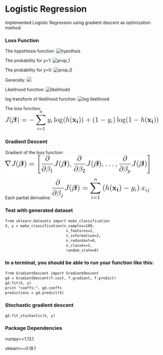# Logistic Regression

Implemented Logistic Regression using gradient descent as optimization method.

### Loss Function
The hypothesis function:      ![hypothsis](https://latex.codecogs.com/gif.latex?\dpi{200}&space;h_\beta&space;(x_i)&space;=&space;\frac{1}{1&space;&plus;&space;e^{-\beta&space;x_i}})

The probability for y=1:      ![prop_1](https://latex.codecogs.com/gif.latex?\dpi{200}&space;P(y_i=1|x_i)&space;=&space;h_\beta&space;(x_i)&space;\,)

The probability for y=0:      ![prop_0](https://latex.codecogs.com/gif.latex?\dpi{200}&space;P(y_i=0|x_i)&space;=&space;1&space;-&space;h_\beta&space;(x_i)&space;\,)

Generally: ![](https://latex.codecogs.com/gif.latex?\dpi{200}&space;P(y_i|x_i)&space;=&space;h_\beta&space;(x_i)^{y_i}&space;(1&space;-&space;h_\beta&space;(x_i))^{1-y_i})

Likelihood function: ![likelihodd](https://latex.codecogs.com/gif.latex?\dpi{200}&space;L(\beta)&space;=&space;\prod_i&space;h_\beta&space;(x_i)^{y_i}&space;(1&space;-&space;h_\beta&space;(x_i))^{1-y_i})

log transform of likelihood function: ![log likelihood](https://latex.codecogs.com/gif.latex?\dpi{200}&space;\sum_i&space;y_i&space;log(&space;h_\beta&space;(x_i))&space;&plus;&space;(1-y_i)&space;log&space;(1&space;-&space;h_\beta&space;(x_i)))

The loss function: ![loss](https://github.com/gogowenzhang/machine-learning-algorithms-python/blob/master/logistic_regression/img/cost.png)

### Gradient Descent
Gradient of the loss function: ![gradient](https://github.com/gogowenzhang/machine-learning-algorithms-python/blob/master/logistic_regression/img/gradient.png)

Each partial derivative: ![partial](https://github.com/gogowenzhang/machine-learning-algorithms-python/blob/master/logistic_regression/img/partial.png)


### Test with generated dataset
```
from sklearn.datasets import make_classification
X, y = make_classification(n_samples=100,
                            n_features=2,
                            n_informative=2,
                            n_redundant=0,
                            n_classes=2,
                            random_state=0)
```

### In a terminal, you should be able to run your function like this:
```import logistic_regression_functions as f
from GradientDescent import GradientDescent
gd = GradientDescent(f.cost, f.gradient, f.predict)
gd.fit(X, y)
print "coeffs:", gd.coeffs
predictions = gd.predict(X)
```

### Stochastic gradient descent
```
gd.fit_stochastic(X, y)
```


### Package Dependencies
numpy==1.13.1

sklearn==0.18.1
